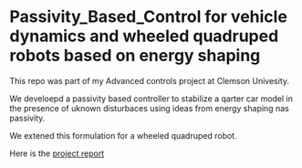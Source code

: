# Passivity_Based_Control for vehicle dynamics and wheeled quadruped robots based on energy shaping

This repo was part of my Advanced controls project at Clemson Univesity. 

We develoepd a passivity based controller to stabilize a qarter car model in the presence of uknown disturbaces using ideas from energy shaping nas passivity. 

We extened this formulation for a wheeled quadruped robot.

Here is the [project report](https://github.com/sriram-2502/Passivity_-Based_Control/blob/main/Passivity%20based%20control%20of%20vehicle%20dyanmics%20and%20quadrupeds.pdf)
